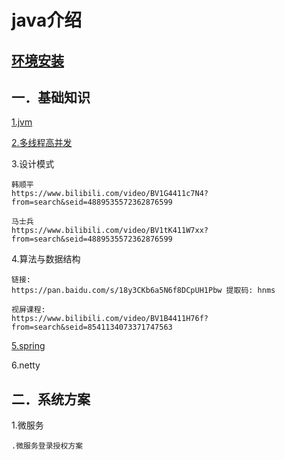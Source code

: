 # java介绍

## [环境安装](env/index.md)

## 一．基础知识

[1.jvm](jvm/index.md)

[2.多线程高并发](juc/index.md)

3.设计模式

```
韩顺平
https://www.bilibili.com/video/BV1G4411c7N4?from=search&seid=4889535572362876599

马士兵
https://www.bilibili.com/video/BV1tK411W7xx?from=search&seid=4889535572362876599
```

4.算法与数据结构

```
链接: 
https://pan.baidu.com/s/18y3CKb6a5N6f8DCpUH1Pbw 提取码: hnms

视屏课程:
https://www.bilibili.com/video/BV1B4411H76f?from=search&seid=8541134073371747563
```

[5.spring](spring/index.md)

6.netty

## 二．系统方案

1.微服务

```
.微服务登录授权方案
```



